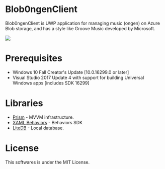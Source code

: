 # Blob0ngenClient
Blob0ngenClient is UWP application for managing music (ongen) on Azure Blob storage,
and has a style like Groove Music developed by Microsoft.

![](https://raw.githubusercontent.com/wiki/4423/Blob0ngenClient/images/1.gif)

# Prerequisites
- Windows 10 Fall Creator's Update [10.0.16299.0 or later]
- Visual Studio 2017 Update 4 with support for building Universal Windows apps [includes SDK 16299]

# Libraries
- [Prism](https://github.com/PrismLibrary/Prism) - MVVM infrastructure.
- [XAML Behaviors](https://github.com/Microsoft/XamlBehaviors) - Behaviors SDK
- [LiteDB](https://github.com/mbdavid/LiteDB) - Local database.

# License
This softwares is under the MIT License.
